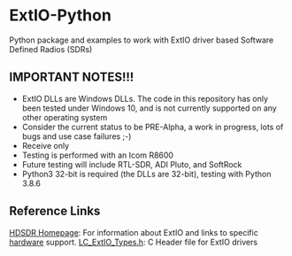 # ExtIO-Python
Python package and examples to work with ExtIO driver based Software Defined Radios (SDRs)

## IMPORTANT NOTES!!!
- ExtIO DLLs are Windows DLLs.  The code in this repository has only been tested under Windows 10, and is not currently supported on any other operating system
- Consider the current status to be PRE-Alpha, a work in progress, lots of bugs and use case failures ;-)
- Receive only
- Testing is performed with an Icom R8600
- Future testing will include RTL-SDR, ADI Pluto, and SoftRock
- Python3 32-bit is required (the DLLs are 32-bit), testing with Python 3.8.6

## Reference Links
[HDSDR Homepage](http://www.hdsdr.de/): For information about ExtIO and links to specific [hardware](http://www.hdsdr.de/hardware.html) support.
[LC_ExtIO_Types.h](http://www.hdsdr.de/download/LC_ExtIO_Types.h): C Header file for ExtIO drivers
